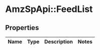 # AmzSpApi::FeedList

## Properties
Name | Type | Description | Notes
------------ | ------------- | ------------- | -------------

